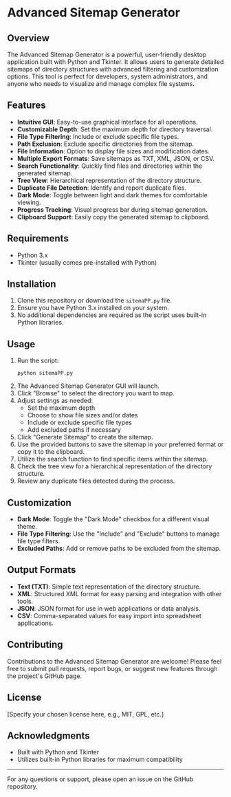 # Advanced Sitemap Generator

## Overview

The Advanced Sitemap Generator is a powerful, user-friendly desktop application built with Python and Tkinter. It allows users to generate detailed sitemaps of directory structures with advanced filtering and customization options. This tool is perfect for developers, system administrators, and anyone who needs to visualize and manage complex file systems.

## Features

- **Intuitive GUI**: Easy-to-use graphical interface for all operations.
- **Customizable Depth**: Set the maximum depth for directory traversal.
- **File Type Filtering**: Include or exclude specific file types.
- **Path Exclusion**: Exclude specific directories from the sitemap.
- **File Information**: Option to display file sizes and modification dates.
- **Multiple Export Formats**: Save sitemaps as TXT, XML, JSON, or CSV.
- **Search Functionality**: Quickly find files and directories within the generated sitemap.
- **Tree View**: Hierarchical representation of the directory structure.
- **Duplicate File Detection**: Identify and report duplicate files.
- **Dark Mode**: Toggle between light and dark themes for comfortable viewing.
- **Progress Tracking**: Visual progress bar during sitemap generation.
- **Clipboard Support**: Easily copy the generated sitemap to clipboard.

## Requirements

- Python 3.x
- Tkinter (usually comes pre-installed with Python)

## Installation

1. Clone this repository or download the `sitemaPP.py` file.
2. Ensure you have Python 3.x installed on your system.
3. No additional dependencies are required as the script uses built-in Python libraries.

## Usage

1. Run the script:
   ```
   python sitemaPP.py
   ```
2. The Advanced Sitemap Generator GUI will launch.
3. Click "Browse" to select the directory you want to map.
4. Adjust settings as needed:
   - Set the maximum depth
   - Choose to show file sizes and/or dates
   - Include or exclude specific file types
   - Add excluded paths if necessary
5. Click "Generate Sitemap" to create the sitemap.
6. Use the provided buttons to save the sitemap in your preferred format or copy it to the clipboard.
7. Utilize the search function to find specific items within the sitemap.
8. Check the tree view for a hierarchical representation of the directory structure.
9. Review any duplicate files detected during the process.

## Customization

- **Dark Mode**: Toggle the "Dark Mode" checkbox for a different visual theme.
- **File Type Filtering**: Use the "Include" and "Exclude" buttons to manage file type filters.
- **Excluded Paths**: Add or remove paths to be excluded from the sitemap.

## Output Formats

- **Text (TXT)**: Simple text representation of the directory structure.
- **XML**: Structured XML format for easy parsing and integration with other tools.
- **JSON**: JSON format for use in web applications or data analysis.
- **CSV**: Comma-separated values for easy import into spreadsheet applications.

## Contributing

Contributions to the Advanced Sitemap Generator are welcome! Please feel free to submit pull requests, report bugs, or suggest new features through the project's GitHub page.

## License

[Specify your chosen license here, e.g., MIT, GPL, etc.]

## Acknowledgments

- Built with Python and Tkinter
- Utilizes built-in Python libraries for maximum compatibility

---

For any questions or support, please open an issue on the GitHub repository.
